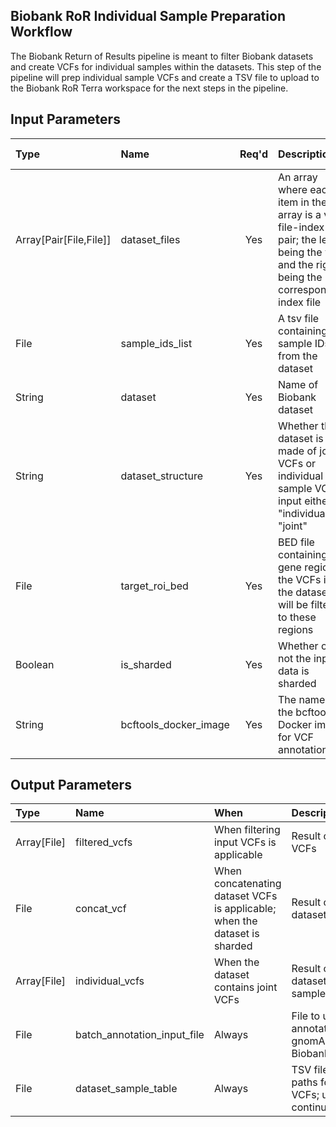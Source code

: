 ## Biobank RoR Individual Sample Preparation Workflow
The Biobank Return of Results pipeline is meant to filter Biobank datasets and create VCFs for individual samples within the datasets. This step of the pipeline will prep individual sample VCFs and create a TSV file to upload to the Biobank RoR Terra workspace for the next steps in the pipeline.

## Input Parameters
| Type | Name | Req'd | Description | Default Value |
| :--- | :--- | :---: | :--- | :--- |
| Array[Pair[File,File]] | dataset_files | Yes | An array where each item in the array is a vcf file-index pair; the left being the vcf and the right being the corresponding index file | |
| File | sample_ids_list | Yes | A tsv file containing sample IDs from the dataset | |
| String | dataset | Yes | Name of Biobank dataset | |
| String | dataset_structure | Yes | Whether the dataset is made of joint VCFs or individual sample VCFS; input either "individual" or "joint" | |
| File | target_roi_bed | Yes | BED file containing gene regions; the VCFs in the dataset will be filtered to these regions | |
| Boolean | is_sharded | Yes | Whether or not the input data is sharded | |
| String | bcftools_docker_image | Yes | The name of the bcftools Docker image for VCF annotation | |

## Output Parameters
| Type | Name | When | Description |
| :--- | :--- | :--- | :--- |
| Array[File] | filtered_vcfs | When filtering input VCFs is applicable | Result of filtering dataset VCFs |
| File | concat_vcf | When concatenating dataset VCFs is applicable; when the dataset is sharded | Result of concatenating dataset VCFs |
| Array[File] | individual_vcfs | When the dataset contains joint VCFs | Result of splitting the dataset VCFs into per sample VCFs |
| File | batch_annotation_input_file | Always | File to use for batch annotation with Alamut and gnomAD; used as input for BiobankRoRAlamutWorkflow |
| File | dataset_sample_table | Always | TSV file containing file paths for individual sample VCFs; upload to Terra to continue the pipeline |